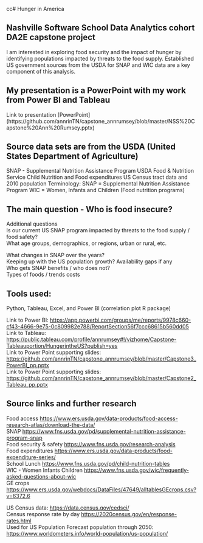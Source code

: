 cc# Hunger in America
<h2>Nashville Software School Data Analytics cohort DA2E capstone project</h2>


I am interested in exploring food security and the impact of hunger by identifying populations impacted by threats to the food supply. 
Established US government sources from the USDA for SNAP and WIC data are a key component of this analysis.   

<h2>My presentation is a PowerPoint with my work from Power BI and Tableau  </h2>
Link to presentation [PowerPoint](https://github.com/annrinTN/capstone_annrumsey/blob/master/NSS%20Capstone%20Ann%20Rumsey.pptx)

<h2>Source data sets are from the USDA (United States Department of Agriculture)  </h2>
SNAP -  Supplemental Nutrition Assistance Program  
USDA Food & Nutrition Service Child Nutrition and Food expenditures  
US Census tract data and 2010 population   
 Terminology:  
SNAP = Supplemental Nutrition Assistance Program  
WIC = Women, Infants and Children (Food nutrition programs)  

<h2>The main question - Who is food insecure?</h2>

Additional questions  
Is our current US SNAP program impacted by threats to the food supply / food safety?  
What age groups, demographics, or regions, urban or rural, etc.

What changes in SNAP over the years?  
Keeping up with the US population growth? 
Availability gaps if any  
Who gets SNAP benefits / who does not?  
Types of foods / trends costs  

<h2>Tools used: </h2>
  Python, Tableau, Excel, and Power BI (correlation plot R package)   

Link to Power BI: https://app.powerbi.com/groups/me/reports/9978c660-cf43-4666-9e75-0c809982e788/ReportSection56f7ccc68615b560dd05  
Link to Tableau: https://public.tableau.com/profile/annrumsey#!/vizhome/Capstone-Tableauportion/HungerintheUS?publish=yes    
Link to Power Point supporting slides: https://github.com/annrinTN/capstone_annrumsey/blob/master/Capstone3_PowerBI_pp.pptx  
Link to Power Point supporting slides: https://github.com/annrinTN/capstone_annrumsey/blob/master/Capstone2_Tableau_pp.pptx  



<h2>Source links and further research</h2>

Food access https://www.ers.usda.gov/data-products/food-access-research-atlas/download-the-data/   
SNAP https://www.fns.usda.gov/pd/supplemental-nutrition-assistance-program-snap  
Food security & safety  https://www.fns.usda.gov/research-analysis  
Food expenditures https://www.ers.usda.gov/data-products/food-expenditure-series/  
School Lunch https://www.fns.usda.gov/pd/child-nutrition-tables  
WIC - Women Infants Children https://www.fns.usda.gov/wic/frequently-asked-questions-about-wic  
GE crops  https://www.ers.usda.gov/webdocs/DataFiles/47649/alltablesGEcrops.csv?v=6372.6  

US Census data: https://data.census.gov/cedsci/  
Census response rate by day https://2020census.gov/en/response-rates.html  
Used for US Population Forecast population through 2050: https://www.worldometers.info/world-population/us-population/  
